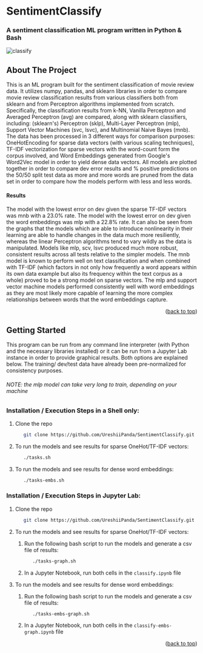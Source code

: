 # SentimentClassify

### A sentiment classification ML program written in Python &amp; Bash


<a name="readme-top"></a>

<!-- sentiment classification gif -->
![classify](https://github.com/UreshiiPanda/SentimentClassify/assets/39992411/06cce4a9-4350-47bb-a127-4f12208152fd)


<!-- ABOUT THE PROJECT -->
## About The Project

This is an ML program built for the sentiment classification of movie review data. It utilizes
numpy, pandas, and sklearn libraries in order to compare movie review classification results
from various classifiers both from sklearn and from Perceptron algorithms implemented from scratch. 
Specifically, the classification results from k-NN, Vanilla Perceptron and Averaged Perceptron (avg) are compared, 
along with sklearn classifiers, including: (sklearn's) Perceptron (sklp), Multi-Layer Perceptron (mlp), 
Support Vector Machines (svc, lsvc), and Multinomial Naive Bayes (mnb). The data has been 
processed in 3 different ways for comparison purposes: OneHotEncoding for sparse data vectors (with
various scaling techniques), TF-IDF vectorization for sparse vectors with the word-count form the corpus
involved, and Word Embeddings generated from Google's Word2Vec model in order to yield dense data vectors. 
All models are plotted together in order to compare dev error results and % positive predictions on the 50/50 
split test data as more and more words are pruned from the data set in order to compare how the models perform with less and less words.

#### Results

The model with the lowest error on dev given the sparse TF-IDF vectors was mnb with a 23.0% rate. The model 
with the lowest error on dev given the word embeddings was mlp with a 22.8% rate. It can also be seen from the
graphs that the models which are able to introduce nonlinearity in their learning are able to handle changes in the
data much more resiliently, whereas the linear Perceptron algorithms tend to vary wildly as the data is manipulated. 
Models like mlp, scv, lsvc produced much more robust, consistent results across all tests relative to the simpler models. 
The mnb model is known to perform well on text classification and when combined with TF-IDF (which factors in not only how
frequently a word appears within its own data example but also its frequency within the text corpus as a whole) proved to
be a strong model on sparse vectors. The mlp and support vector machine models performed consistently well with word 
embeddings as they are most likely more capable of learning the more complex relationships between words that the word 
embeddings capture.



<p align="right">(<a href="#readme-top">back to top</a>)</p>



<!-- GETTING STARTED -->
## Getting Started

This program can be run from any command line interpreter (with Python and the necessary libraries installed) or it can 
be run from a Jupyter Lab instance in order to provide graphical results. Both options are explained below. The training/
dev/test data have already been pre-normalized for consistency purposes.

###### NOTE: the mlp model can take very long to train, depending on your machine



### Installation / Execution Steps in a Shell only:

1. Clone the repo
   ```sh
      git clone https://github.com/UreshiiPanda/SentimentClassify.git
   ```
2. To run the models and see results for sparse OneHot/TF-IDF vectors: 
   ```sh
      ./tasks.sh
   ```
3. To run the models and see results for dense word embeddings: 
   ```sh
      ./tasks-embs.sh
   ```



### Installation / Execution Steps in Jupyter Lab:

1. Clone the repo
   ```sh
      git clone https://github.com/UreshiiPanda/SentimentClassify.git
   ```

2. To run the models and see results for sparse OneHot/TF-IDF vectors:
   1. Run the following bash script to run the models and generate a csv file of results: 
       ```sh
          ./tasks-graph.sh
       ```
   2. In a Jupyter Notebook, run both cells in the ```classify.ipynb``` file

3. To run the models and see results for dense word embeddings:
   1. Run the following bash script to run the models and generate a csv file of results: 
       ```sh
          ./tasks-embs-graph.sh
       ```
   2. In a Jupyter Notebook, run both cells in the ```classify-embs-graph.ipynb``` file



<p align="right">(<a href="#readme-top">back to top</a>)</p>

